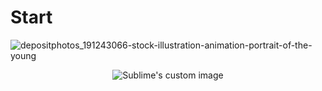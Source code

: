 # Start
![depositphotos_191243066-stock-illustration-animation-portrait-of-the-young](https://user-images.githubusercontent.com/114920747/194558628-bd93ace5-d9ce-45dc-b5fb-173b0ddbce87.jpg)
   
<p align="center">
  <img src="https://github.com/waldyr/Sublime-Installer/blob/master/sublime_text.png?raw=true" alt="Sublime's custom image"/>
</p>
